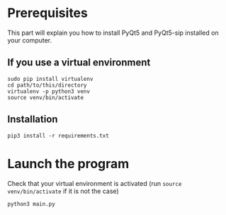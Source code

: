 # Prerequisites
This part will explain you how to install PyQt5 and PyQt5-sip installed on your computer.
## If you use a virtual environment
```
sudo pip install virtualenv
cd path/to/this/directory
virtualenv -p python3 venv
source venv/bin/activate
```
## Installation
```
pip3 install -r requirements.txt
```
# Launch the program
Check that your virtual environment is activated (run `source venv/bin/activate` if it is not the case)
```
python3 main.py
```
